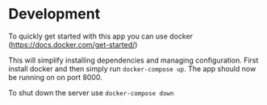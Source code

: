 # Development

To quickly get started with this app you can use docker (https://docs.docker.com/get-started/)

This will simplify installing dependencies and managing configuration. First install docker and then
simply run `docker-compose up`. The app should now be running on on port 8000.

To shut down the server use `docker-compose down`
